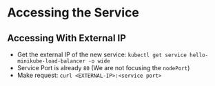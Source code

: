 # Accessing the Service

## Accessing With External IP

- Get the external IP of the new service: `kubectl get service hello-minikube-load-balancer -o wide` 
- Service Port is already `80` (We are not focusing the `nodePort`)
- Make request: `curl <EXTERNAL-IP>:<service port>`
